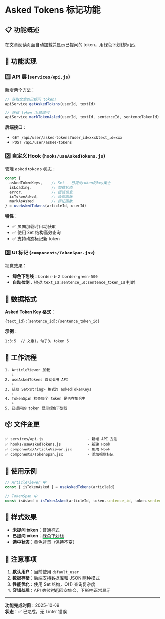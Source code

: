 # Asked Tokens 标记功能

## 📋 功能概述

在文章阅读页面自动加载并显示已提问的 token，用绿色下划线标记。

## 🎯 功能实现

### 1️⃣ **API 层** (`services/api.js`)

新增两个方法：

```javascript
// 获取文章的已提问 tokens
apiService.getAskedTokens(userId, textId)

// 标记 token 为已提问
apiService.markTokenAsked(userId, textId, sentenceId, sentenceTokenId)
```

**后端接口**：
- `GET /api/user/asked-tokens?user_id=xxx&text_id=xxx`
- `POST /api/user/asked-tokens` 

### 2️⃣ **自定义 Hook** (`hooks/useAskedTokens.js`)

管理 asked tokens 状态：

```javascript
const { 
  askedTokenKeys,    // Set - 已提问token的key集合
  isLoading,         // 加载状态
  error,             // 错误信息
  isTokenAsked,      // 检查函数
  markAsAsked        // 标记函数
} = useAskedTokens(articleId, userId)
```

**特性**：
- ✅ 页面加载时自动获取
- ✅ 使用 Set 结构高效查询
- ✅ 支持动态标记新 token

### 3️⃣ **UI 标记** (`components/TokenSpan.jsx`)

视觉效果：
- **绿色下划线**：`border-b-2 border-green-500`
- **自动检测**：根据 `text_id:sentence_id:sentence_token_id` 判断

## 🔑 数据格式

**Asked Token Key 格式**：
```
{text_id}:{sentence_id}:{sentence_token_id}
```

**示例**：
```
1:3:5  // 文章1，句子3，token 5
```

## 🔄 工作流程

```
1. ArticleViewer 加载
   ↓
2. useAskedTokens 自动调用 API
   ↓
3. 获取 Set<string> 格式的 askedTokenKeys
   ↓
4. TokenSpan 检查每个 token 是否在集合中
   ↓
5. 已提问的 token 显示绿色下划线
```

## 📦 文件变更

```
✅ services/api.js                    - 新增 API 方法
✅ hooks/useAskedTokens.js            - 新建 Hook
✅ components/ArticleViewer.jsx       - 集成 Hook
✅ components/TokenSpan.jsx           - 添加视觉标记
```

## 🚀 使用示例

```jsx
// ArticleViewer 中
const { isTokenAsked } = useAskedTokens(articleId)

// TokenSpan 中
const isAsked = isTokenAsked(articleId, token.sentence_id, token.sentence_token_id)
```

## 🎨 样式效果

- **未提问 token**：普通样式
- **已提问 token**：<span style="border-bottom: 2px solid #22c55e;">绿色下划线</span>
- **选中状态**：黄色背景（保持不变）

## 📝 注意事项

1. **默认用户**：当前使用 `default_user`
2. **数据存储**：后端支持数据库和 JSON 两种模式
3. **性能优化**：使用 Set 结构，O(1) 查询复杂度
4. **容错处理**：API 失败时返回空集合，不影响正常显示

---

**功能完成时间**：2025-10-09  
**状态**：✅ 已完成，无 Linter 错误

